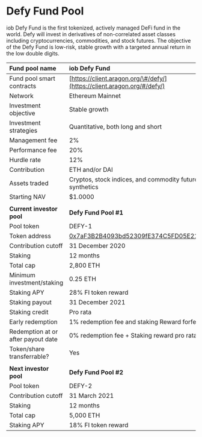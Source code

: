 # Defy Fund Pool

iob Defy Fund is the first tokenized, actively managed DeFi fund in the world. Defy will invest in derivatives of non-correlated asset classes including cryptocurrencies, commodities, and stock futures. The objective of the Defy Fund is low-risk, stable growth with a targeted annual return in the low double digits.

| **Fund pool name** | **iob Defy Fund** |
| :--- | :--- |
| Fund pool smart contracts | [https://client.aragon.org/\#/defy/](https://client.aragon.org/#/defy/) |
| Network | Ethereum Mainnet |
| Investment objective | Stable growth |
| Investment strategies | Quantitative, both long and short |
| Management fee | 2% |
| Performance fee | 20% |
| Hurdle rate | 12% |
| Contribution | ETH and/or DAI |
| Assets traded | Cryptos, stock indices, and commodity futures synthetics |
| Starting NAV | $1.0000 |
|  |  |
| **Current investor pool**  | **Defy Fund Pool \#1** |
| Pool token | DEFY-1 |
| Token address | [0x7aF3B2B4093bd52309fE374C5FD05E215762c20C](https://etherscan.io/address/0x7af3b2b4093bd52309fe374c5fd05e215762c20c) |
| Contribution cutoff | 31 December 2020 |
| Staking | 12 months |
| Total cap | 2,800 ETH |
| Minimum investment/staking | 0.25 ETH |
| Staking APY | 28% FI token reward |
| Staking payout | 31 December 2021 |
| Staking credit | Pro rata |
| Early redemption | 1% redemption fee and staking Reward forfeiture |
| Redemption at or after payout date | 0% redemption fee + Staking reward pro rata |
| Token/share transferrable?  | Yes |
|  |  |
| **Next investor pool**  | **Defy Fund Pool \#2** |
| Pool token  | DEFY-2 |
| Contribution cutoff | 31 March 2021 |
| Staking | 12 months |
| Total cap | 5,000 ETH |
| Staking APY | 18% FI token reward |

